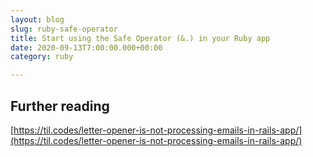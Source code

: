 ```yaml
---
layout: blog
slug: ruby-safe-operator
title: Start using the Safe Operator (&.) in your Ruby app
date: 2020-09-13T7:00:00.000+00:00
category: ruby

---
```




## Further reading

[https://til.codes/letter-opener-is-not-processing-emails-in-rails-app/](https://til.codes/letter-opener-is-not-processing-emails-in-rails-app/)